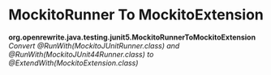 # MockitoRunner To MockitoExtension

**org.openrewrite.java.testing.junit5.MockitoRunnerToMockitoExtension**  
_Convert @RunWith\(MockitoJUnitRunner.class\) and @RunWith\(MockitoJUnit44Runner.class\) to @ExtendWith\(MockitoExtension.class\)_

